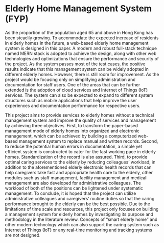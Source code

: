 # Elderly Home Management System (FYP)
As the proportion of the population aged 65 and above in Hong Kong has been steadily
growing. To accommodate the expected increase of residents in elderly homes in the future, a
web-based elderly home management system is designed in this paper. A modern and robust
full-stack technique named MERN stack is adopted to achieve the design, along with other
web technologies and optimizations that ensure the performance and security of the project.
As the system passes most of the test cases, the positive results indicate that this management
system can be widely adopted in different elderly homes. However, there is still room for
improvement. As the project would be focusing only on simplifying administration and
documentation for staff users. One of the areas that can be further extended is the adoption of
cloud services and Internet of Things (IoT) services. The system can also be expected to
expand to different system structures such as mobile applications that help improve the user
experiences and documentation performance for respective users.

This project aims to provide services to elderly homes without a technical management
system and improve the quality of services and management by achieving three objectives.
First, to transform the paper-based management mode of elderly homes into organized and
electronic management, which can be achieved by building a computerized web-based
management system to replace manual and written records. Second, to reduce the potential
human errors in documentation, a simple yet efficient system is constructed to cater for the
fast working pace in elderly homes. Standardization of the record is also assured. Third, to
provide optimal caring services to the elderly by reducing colleagues’ workload, in addition to
the aforementioned elderly electronic health records that can help caregivers take fast and
appropriate health care to the elderly, other modules such as staff management, facility
management and medical management are also developed for administrative colleagues. The
workload of both of the positions can be lightened under systematic management. To
conclude, it is hoped that the project can utilize administrative colleagues and caregivers’
routine duties so that the caring performance brought to the elderly can be the best possible.
Due to the limitations of time scale and resources, this project only focuses on building a
management system for elderly homes by investigating its purpose and methodology in the
literature review. Concepts of “smart elderly home” and other modern technology which can
also support the caring system such as Internet of Things (IoT) or any real-time monitoring
and tracking systems are not designed.
